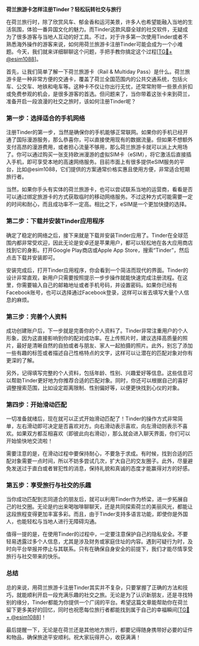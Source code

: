 **荷兰旅游卡怎样注册Tinder？轻松玩转社交与旅行**

在荷兰旅行时，除了欣赏风车、郁金香和运河美景，许多人也希望能融入当地的生活氛围，体验一番异国文化的魅力。而Tinder这款风靡全球的社交软件，无疑成为了很多游客与当地人互动的好工具。不过，对于许多第一次使用Tinder或者不熟悉海外操作的游客来说，如何用荷兰旅游卡注册Tinder可能会成为一个小难题。今天，我们就来详细聊聊这个问题，手把手教你搞定这个过程[[TG💪+ @esim1088](https://t.me/s/esim1088)]。

首先，让我们简单了解一下荷兰旅游卡（Rail & Multiday Pass）是什么。荷兰旅游卡是一种非常方便的交通卡，覆盖了荷兰全国范围内的公共交通系统，包括火车、公交车、地铁和电车等。这种卡不仅让你出行无忧，还常常附带一些景点折扣或免费参观的机会，是很多游客的首选。但问题来了，当你带着这张卡来到荷兰，准备开启一段浪漫的社交之旅时，该如何注册Tinder呢？

### 第一步：选择适合的手机网络

注册Tinder的第一步，当然是确保你的手机能够正常联网。如果你的手机已经开通了国际漫游服务，那么恭喜你，可以直接使用现有的数据流量。但如果不想额外支付高昂的漫游费用，或者担心流量不够用，那么荷兰旅游卡就可以派上大用场了。你可以通过购买一张支持欧洲漫游的虚拟SIM卡（eSIM），将它激活后直接插入手机，即可享受本地的高速网络服务。目前市面上有很多提供eSIM服务的平台，比如@esim1088，它们提供的方案通常价格实惠且使用方便，非常适合短期旅行者。

当然，如果你手头有实体的荷兰旅游卡，也可以尝试联系当地的运营商，看看是否可以通过绑定旅游卡的方式获取临时的移动网络服务。不过这种方式可能需要一定的时间和耐心，而且成功率不一定高。相比之下，eSIM是一个更加快捷的选择。

### 第二步：下载并安装Tinder应用程序

确定了稳定的网络之后，接下来就是下载并安装Tinder应用了。Tinder在全球范围内都非常受欢迎，因此无论是安卓还是苹果用户，都可以轻松地在各大应用商店找到它的身影。打开Google Play商店或Apple App Store，搜索“Tinder”，然后点击下载并安装即可。

安装完成后，打开Tinder应用程序，你会看到一个简洁而现代的界面。Tinder的设计非常直观，新用户只需要按照提示一步步操作就能快速完成注册流程。在这里，你需要输入自己的邮箱地址或者手机号码，并设置密码。如果你已经有Facebook账号，也可以选择通过Facebook登录，这样可以省去填写大量个人信息的麻烦。

### 第三步：完善个人资料

成功创建账户后，下一步就是完善你的个人资料了。Tinder非常注重用户的个人形象，因为这直接影响到你的配对成功率。在上传照片时，建议选择高质量的照片，最好是清晰自然的自拍或者与朋友、家人一起拍摄的照片。此外，别忘了添加一些有趣的标签或者描述自己性格特点的文字，这样可以让潜在的匹配对象对你有更深的了解。

另外，记得填写完整的个人资料，包括年龄、性别、兴趣爱好等信息。这些信息可以帮助Tinder更好地为你推荐合适的匹配对象。同时，你还可以根据自己的喜好调整搜索范围，比如设定距离限制、性别偏好等，以便更快找到心仪的对象。

### 第四步：开始滑动匹配

一切准备就绪后，现在就可以正式开始滑动匹配了！Tinder的操作方式非常简单，左右滑动即可决定是否喜欢对方。向右滑动表示喜欢，向左滑动则表示不喜欢。如果双方都互相喜欢（即彼此向右滑动），那么就会进入聊天界面，你们可以开始愉快地交流啦！

需要注意的是，在滑动过程中要保持耐心，不要急于求成。有时候，找到合适的匹配对象需要一点时间，所以不妨多尝试几次，扩大自己的交友圈子。此外，尽量避免发送过于直白或者冒犯性的消息，保持礼貌和真诚的态度才能赢得对方的好感。

### 第五步：享受旅行与社交的乐趣

当你成功匹配到志同道合的朋友后，就可以利用Tinder作为桥梁，进一步拓展自己的社交圈。无论是约出来喝咖啡聊聊天，还是共同探索荷兰的美丽风光，都能让这段旅程变得更加丰富多彩。而且，由于Tinder支持多语言功能，即使你是外国人，也能轻松与当地人进行无障碍沟通。

值得一提的是，在使用Tinder的过程中，一定要注意保护自己的隐私安全。不要轻易透露过多个人信息，尤其是涉及财务或家庭住址的内容。遇到可疑行为时，及时向平台举报并停止与其联系。只有在确保自身安全的前提下，我们才能尽情享受旅行与社交带来的快乐。

### 总结

总的来说，用荷兰旅游卡注册Tinder其实并不复杂，只要掌握了正确的方法和技巧，就能顺利开启一段充满乐趣的社交之旅。无论是为了认识新朋友，还是寻找特别的缘分，Tinder都能为你提供一个广阔的平台。希望这篇文章能帮助你在荷兰留下更多美好的回忆，同时也祝愿每位旅行者都能找到属于自己的幸福瞬间[[TG💪+ @esim1088](https://t.me/s/esim1088)]！

最后提醒一下，无论是在荷兰还是其他地方旅行，都要记得随身携带好必要的证件和物品，确保旅途平安顺利。祝大家玩得开心，收获满满！